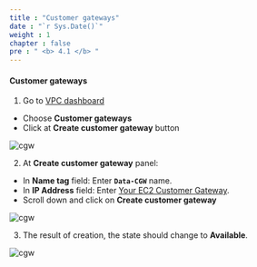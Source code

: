 ```yaml
---
title : "Customer gateways"
date : "`r Sys.Date()`"
weight : 1
chapter : false
pre : " <b> 4.1 </b> "
---
```


#### Customer gateways

1. Go to [VPC dashboard](https://console.aws.amazon.com/vpcconsole/)
  + Choose **Customer gateways**
  + Click at **Create customer gateway** button

![cgw](/aws-fcj-ws/ws1/images/4.sitetositevpn/cgw-01.png)

2. At **Create customer gateway** panel:
  + In **Name tag** field: Enter **`Data-CGW`** name.
  + In **IP Address** field: Enter [Your EC2 Customer Gateway](/3-DataServer/3.6-createec2#public-customer-gateway-ip).
  + Scroll down and click on **Create customer gateway**


 
![cgw](/aws-fcj-ws/ws1/images/4.sitetositevpn/cgw-02.png)

3. The result of creation, the state should change to **Available**.
 
![cgw](/aws-fcj-ws/ws1/images/4.sitetositevpn/cgw-03.png)